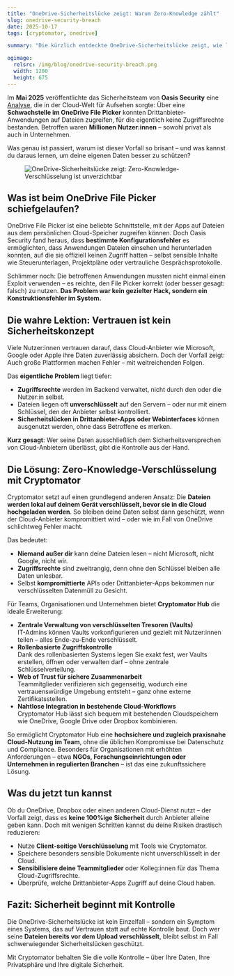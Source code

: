 ```yaml
---
title: "OneDrive-Sicherheitslücke zeigt: Warum Zero-Knowledge zählt"
slug: onedrive-security-breach
date: 2025-10-17
tags: [cryptomator, onedrive]

summary: "Die kürzlich entdeckte OneDrive-Sicherheitslücke zeigt, wie leicht Cloud-Dienste unbeabsichtigt sensible Daten preisgeben können."

ogimage:
  relsrc: /img/blog/onedrive-security-breach.png
  width: 1200
  height: 675
---
```


Im **Mai 2025** veröffentlichte das Sicherheitsteam von **Oasis Security** eine [Analyse](https://www.oasis.security/blog/onedrive-file-picker-security-flaw-oasis-research), die in der Cloud-Welt für Aufsehen sorgte: Über eine **Schwachstelle im OneDrive File Picker** konnten Drittanbieter-Anwendungen auf Dateien zugreifen, für die eigentlich keine Zugriffsrechte bestanden. Betroffen waren **Millionen Nutzer:innen** – sowohl privat als auch in Unternehmen.

Was genau ist passiert, warum ist dieser Vorfall so brisant – und was kannst du daraus lernen, um deine eigenen Daten besser zu schützen?

<figure class="text-center">
  <img class="inline-block rounded-sm" src="/img/blog/onedrive-security-breach.png" alt="OneDrive-Sicherheitslücke zeigt: Zero-Knowledge-Verschlüsselung ist unverzichtbar" />
</figure>

## Was ist beim OneDrive File Picker schiefgelaufen?

OneDrive File Picker ist eine beliebte Schnittstelle, mit der Apps auf Dateien aus dem persönlichen Cloud-Speicher zugreifen können. Doch Oasis Security fand heraus, dass **bestimmte Konfigurationsfehler** es ermöglichten, dass Anwendungen Dateien einsehen und herunterladen konnten, auf die sie offiziell keinen Zugriff hatten – selbst sensible Inhalte wie Steuerunterlagen, Projektpläne oder vertrauliche Gesprächsprotokolle.

Schlimmer noch: Die betroffenen Anwendungen mussten nicht einmal einen Exploit verwenden – es reichte, den File Picker korrekt (oder besser gesagt: falsch) zu nutzen. **Das Problem war kein gezielter Hack, sondern ein Konstruktionsfehler im System.**

## Die wahre Lektion: Vertrauen ist kein Sicherheitskonzept

Viele Nutzer:innen vertrauen darauf, dass Cloud-Anbieter wie Microsoft, Google oder Apple ihre Daten zuverlässig absichern. Doch der Vorfall zeigt: Auch große Plattformen machen Fehler – mit weitreichenden Folgen.

Das **eigentliche Problem** liegt tiefer:

- **Zugriffsrechte** werden im Backend verwaltet, nicht durch den oder die Nutzer:in selbst.
- Dateien liegen oft **unverschlüsselt** auf den Servern – oder nur mit einem Schlüssel, den der Anbieter selbst kontrolliert.
- **Sicherheitslücken in Drittanbieter-Apps oder Webinterfaces** können ausgenutzt werden, ohne dass Betroffene es merken.

**Kurz gesagt**: Wer seine Daten ausschließlich dem Sicherheitsversprechen von Cloud-Anbietern überlässt, gibt die Kontrolle aus der Hand.

## Die Lösung: Zero-Knowledge-Verschlüsselung mit Cryptomator

Cryptomator setzt auf einen grundlegend anderen Ansatz: Die **Dateien werden lokal auf deinem Gerät verschlüsselt, bevor sie in die Cloud hochgeladen werden**. So bleiben deine Daten selbst dann geschützt, wenn der Cloud-Anbieter kompromittiert wird – oder wie im Fall von OneDrive schlichtweg Fehler macht.

Das bedeutet:

- **Niemand außer dir** kann deine Dateien lesen – nicht Microsoft, nicht Google, nicht wir.
- **Zugriffsrechte** sind zweitrangig, denn ohne den Schlüssel bleiben alle Daten unlesbar.
- Selbst **kompromittierte** APIs oder Drittanbieter-Apps bekommen nur verschlüsselten Datenmüll zu Gesicht.

Für Teams, Organisationen und Unternehmen bietet **Cryptomator Hub** die ideale Erweiterung:

- **Zentrale Verwaltung von verschlüsselten Tresoren (Vaults)**  
  IT-Admins können Vaults vorkonfigurieren und gezielt mit Nutzer:innen teilen – alles Ende-zu-Ende verschlüsselt.
- **Rollenbasierte Zugriffskontrolle**  
  Dank des rollenbasierten Systems legen Sie exakt fest, wer Vaults erstellen, öffnen oder verwalten darf – ohne zentrale Schlüsselverteilung.
- **Web of Trust für sichere Zusammenarbeit**  
  Teammitglieder verifizieren sich gegenseitig, wodurch eine vertrauenswürdige Umgebung entsteht – ganz ohne externe Zertifikatsstellen.
- **Nahtlose Integration in bestehende Cloud-Workflows**  
  Cryptomator Hub lässt sich bequem mit bestehenden Cloudspeichern wie OneDrive, Google Drive oder Dropbox kombinieren.

So ermöglicht Cryptomator Hub eine **hochsichere und zugleich praxisnahe Cloud-Nutzung im Team**, ohne die üblichen Kompromisse bei Datenschutz und Compliance. Besonders für Organisationen mit erhöhten Anforderungen – etwa **NGOs, Forschungseinrichtungen oder Unternehmen in regulierten Branchen** – ist das eine zukunftssichere Lösung.

## Was du jetzt tun kannst

Ob du OneDrive, Dropbox oder einen anderen Cloud-Dienst nutzt – der Vorfall zeigt, dass es **keine 100%ige Sicherheit** durch Anbieter alleine geben kann. Doch mit wenigen Schritten kannst du deine Risiken drastisch reduzieren:

- Nutze **Client-seitige Verschlüsselung** mit Tools wie Cryptomator.
- Speichere besonders sensible Dokumente nicht unverschlüsselt in der Cloud.
- **Sensibilisiere deine Teammitglieder** oder Kolleg:innen für das Thema Cloud-Zugriffsrechte.
- Überprüfe, welche Drittanbieter-Apps Zugriff auf deine Cloud haben.

## Fazit: Sicherheit beginnt mit Kontrolle

Die OneDrive-Sicherheitslücke ist kein Einzelfall – sondern ein Symptom eines Systems, das auf Vertrauen statt auf echte Kontrolle baut. Doch wer seine **Dateien bereits vor dem Upload verschlüsselt**, bleibt selbst im Fall schwerwiegender Sicherheitslücken geschützt.

Mit Cryptomator behalten Sie die volle Kontrolle – über Ihre Daten, Ihre Privatsphäre und Ihre digitale Sicherheit.
